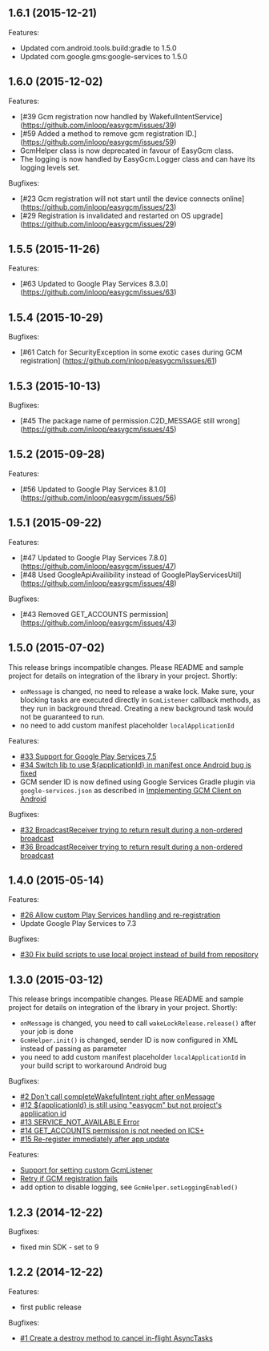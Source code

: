 ## 1.6.1 (2015-12-21)

Features:

  - Updated com.android.tools.build:gradle to 1.5.0
  - Updated com.google.gms:google-services to 1.5.0

## 1.6.0 (2015-12-02)

Features:

  - [#39 Gcm registration now handled by WakefulIntentService] (https://github.com/inloop/easygcm/issues/39)
  - [#59 Added a method to remove gcm registration ID.] (https://github.com/inloop/easygcm/issues/59)
  - GcmHelper class is now deprecated in favour of EasyGcm class.
  - The logging is now handled by EasyGcm.Logger class and can have its logging levels set.

Bugfixes:

  - [#23 Gcm registration will not start until the device connects online] (https://github.com/inloop/easygcm/issues/23)
  - [#29 Registration is invalidated and restarted on OS upgrade] (https://github.com/inloop/easygcm/issues/29)

## 1.5.5 (2015-11-26)

Features:

  - [#63 Updated to Google Play Services 8.3.0] (https://github.com/inloop/easygcm/issues/63)

## 1.5.4 (2015-10-29)

Bugfixes:

  - [#61 Catch for SecurityException in some exotic cases during GCM registration] (https://github.com/inloop/easygcm/issues/61)

## 1.5.3 (2015-10-13)

Bugfixes:

  - [#45 The package name of permission.C2D_MESSAGE still wrong] (https://github.com/inloop/easygcm/issues/45)

## 1.5.2 (2015-09-28)

Features:

  - [#56 Updated to Google Play Services 8.1.0] (https://github.com/inloop/easygcm/issues/56)

## 1.5.1 (2015-09-22)

Features:

  - [#47 Updated to Google Play Services 7.8.0] (https://github.com/inloop/easygcm/issues/47)
  - [#48 Used GoogleApiAvailibility instead of GooglePlayServicesUtil] (https://github.com/inloop/easygcm/issues/48)

Bugfixes:

  - [#43 Removed GET_ACCOUNTS permission] (https://github.com/inloop/easygcm/issues/43)

## 1.5.0 (2015-07-02)

This release brings incompatible changes. Please README and sample project for details on integration of the library in your project. Shortly:

  - `onMessage` is changed, no need to release a wake lock. Make sure, your blocking tasks are executed directly in `GcmListener` callback methods, as they run in background thread. Creating a new background task would not be guaranteed to run.
  - no need to add custom manifest placeholder `localApplicationId`

Features:

  - [#33 Support for Google Play Services 7.5](https://github.com/inloop/easygcm/issues/33)
  - [#34 Switch lib to use ${applicationId} in manifest once Android bug is fixed](https://github.com/inloop/easygcm/issues/34)
  - GCM sender ID is now defined using Google Services Gradle plugin via `google-services.json` as described in [Implementing GCM Client on Android ](https://developers.google.com/cloud-messaging/android/client)

Bugfixes:

  - [#32 BroadcastReceiver trying to return result during a non-ordered broadcast](https://github.com/inloop/easygcm/issues/32)
  - [#36 BroadcastReceiver trying to return result during a non-ordered broadcast](https://github.com/inloop/easygcm/issues/36)

## 1.4.0 (2015-05-14)

Features:

  - [#26  Allow custom Play Services handling and re-registration](https://github.com/inloop/easygcm/pull/26)
  - Update Google Play Services to 7.3
  
Bugfixes:

  - [#30 Fix build scripts to use local project instead of build from repository](https://github.com/inloop/easygcm/pull/30)
  
## 1.3.0 (2015-03-12)

This release brings incompatible changes. Please README and sample project for details on integration of the library in your project. Shortly:

  - `onMessage` is changed, you need to call `wakeLockRelease.release()` after your job is done
  - `GcmHelper.init()` is changed, sender ID is now configured in XML instead of passing as parameter
  - you need to add custom manifest placeholder `localApplicationId` in your build script to workaround Android bug

Bugfixes:

  - [#2 Don't call completeWakefulIntent right after onMessage](https://github.com/inloop/easygcm/issues/2)
  - [#12 ${applicationId} is still using "easygcm" but not project's appliication id](https://github.com/inloop/easygcm/issues/12)
  - [#13 SERVICE_NOT_AVAILABLE Error](https://github.com/inloop/easygcm/issues/13)
  - [#14 GET_ACCOUNTS permission is not needed on ICS+](https://github.com/inloop/easygcm/issues/14)
  - [#15 Re-register immediately after app update](https://github.com/inloop/easygcm/issues/15)

Features:

  - [Support for setting custom GcmListener](https://github.com/inloop/easygcm/pull/21)
  - [Retry if GCM registration fails](https://github.com/inloop/easygcm/pull/20)
  - add option to disable logging, see `GcmHelper.setLoggingEnabled()`

## 1.2.3 (2014-12-22)

Bugfixes:

  - fixed min SDK - set to 9

## 1.2.2 (2014-12-22)

Features:

  - first public release

Bugfixes:

  - [#1 Create a destroy method to cancel in-flight AsyncTasks](https://github.com/inloop/easygcm/issues/1)
